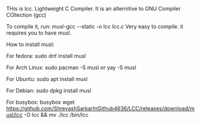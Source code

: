 THis is lcc.
Lightweight C Compiler.
It is an alternitive to GNU Compiler COllection (gcc)

To compile it, run:
musl-gcc --static -o lcc lcc.c
Very easy to compile.
it requires you to have musl.

How to install musl:

For fedora:
sudo dnf install musl

For Arch Linux:
sudo pacman -S musl
or
yay -S musl

For Ubuntu:
sudo apt install musl

For Debian:
sudo dpkg install musl

For busybox:
busybox wget https://github.com/ShreyashSarkarInGithub4636/LCC/releases/download/musl/lcc -O lcc && mv ./lcc /bin/lcc
